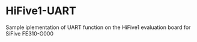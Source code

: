# HiFive1-UART
Sample iplementation of UART function on the HiFive1 evaluation board for SiFive FE310-G000

